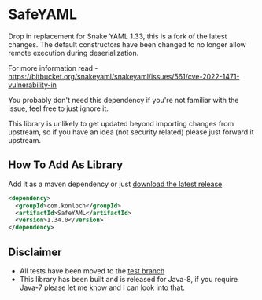 # SafeYAML
Drop in replacement for Snake YAML 1.33, this is a fork of the latest changes. The default constructors have been changed to no longer allow remote execution during deserialization.

For more information read - https://bitbucket.org/snakeyaml/snakeyaml/issues/561/cve-2022-1471-vulnerability-in

You probably don't need this dependency if you're not familiar with the issue, feel free to just ignore it.

This library is unlikely to get updated beyond importing changes from upstream, so if you have an idea (not security related) please just forward it upstream.

## How To Add As Library
Add it as a maven dependency or just [download the latest release](https://github.com/Konloch/SafeYAML/releases).
```xml
<dependency>
  <groupId>com.konloch</groupId>
  <artifactId>SafeYAML</artifactId>
  <version>1.34.0</version>
</dependency>
```

## Disclaimer
+ All tests have been moved to the [test branch](https://github.com/Konloch/SafeYAML/tree/tests)
+ This library has been built and is released for Java-8, if you require Java-7 please let me know and I can look into that.

